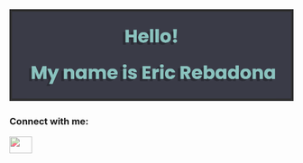 <style>
.icon {
  filter: hue-rotate(240deg);
}
</style>


<img src="banner.png" alt="github banner">

<h3 align="left">Connect with me:</h3>
<p align="left">
<a href="https://www.linkedin.com/in/eric-rebadona-7aa291229/" target="blank"><img align="center" src="https://cdn.jsdelivr.net/npm/simple-icons@3.0.1/icons/linkedin.svg" alt="" class="icon" height="30" width="40"/></a>

</p>
